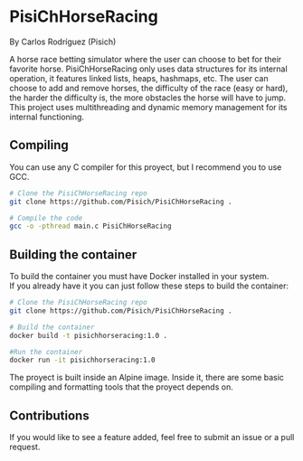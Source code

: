 # PisiChHorseRacing
By Carlos Rodríguez (Pisich)

A horse race betting simulator where the user can choose to bet for their favorite horse. PisiChHorseRacing only uses data structures for its internal operation, it features linked lists, heaps, hashmaps, etc. The user can choose to add and remove horses, the difficulty of the race (easy or hard), the harder the difficulty is, the more obstacles the horse will have to jump.
This project uses multithreading and dynamic memory management for its internal functioning.

## Compiling
You can use any C compiler for this proyect, but I recommend you to use GCC.
```bash
# Clone the PisiChHorseRacing repo
git clone https://github.com/Pisich/PisiChHorseRacing .

# Compile the code
gcc -o -pthread main.c PisiChHorseRacing 
```
## Building the container
To build the container you must have Docker installed in your system.</br>
If you already have it you can just follow these steps to build the container:
```bash
# Clone the PisiChHorseRacing repo
git clone https://github.com/Pisich/PisiChHorseRacing .

# Build the container
docker build -t pisichhorseracing:1.0 .

#Run the container
docker run -it pisichhorseracing:1.0
```
The proyect is built inside an Alpine image. Inside it, there are some basic compiling and formatting tools that the proyect depends on.
## Contributions
If you would like to see a feature added, feel free to submit an issue or a pull request.
